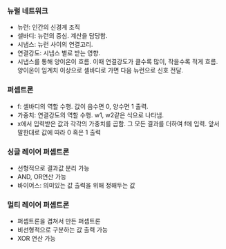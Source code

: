 ### 뉴럴 네트워크
  - 뉴런: 인간의 신경계 조직
  - 셀바디: 뉴런의 중심. 계산을 담당함.
  - 시냅스: 뉴런 사이의 연결고리. 
  - 연결강도: 시냅스 별로 받는 영향.
  - 시냅스를 통해 양이온이 흐름. 이때 연결강도가 클수록 많이, 작을수록 적게 흐름. 양이온이 임계치 이상으로 셀바디로 가면 다음 뉴런으로 신호 전달.
### 퍼셉트론
  - f: 셀바디의 역할 수행. 값이 음수면 0, 양수면 1 출력.
  - 가중치: 연결강도의 역할 수행. w1, w2같은 식으로 나타냄.
  - x에서 입력받은 값과 각각의 가중치를 곱함. 그 모든 결과를 더하여 f에 입력. 앞서 말한대로 값에 따라 0 혹은 1 출력
### 싱글 레이어 퍼셉트론
  - 선형적으로 결과값 분리 가능
  - AND, OR연산 가능
  - 바이어스: 의미있는 값 출력을 위해 정해두는 값
### 멀티 레이어 퍼셉트론
  - 퍼셉트론을 겹쳐서 만든 퍼셉트론
  - 비선형적으로 구분하는 값 출력 가능
  - XOR 연산 가능
